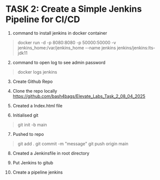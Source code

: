 # TASK 2: Create a Simple Jenkins Pipeline for CI/CD


1. command to install jenkins in docker container
>docker run -d -p 8080:8080 -p 50000:50000 -v jenkins_home:/var/jenkins_home --name jenkins jenkins/jenkins:lts-jdk11

2. command to open log to see admin password
>docker logs jenkins

3. Create Github Repo

4. Clone the repo locally
https://github.com/bash4bags/Elevate_Labs_Task_2_08_04_2025

5. Created a Index.html file

6. Initialised git

>git init -b main

7. Pushed to repo

>git add .
git commit -m "message"
git push origin main

8. Created a Jenkinsfile in root directory

9. Put Jenkins to gitub

10. Create a pipeline jenkins
